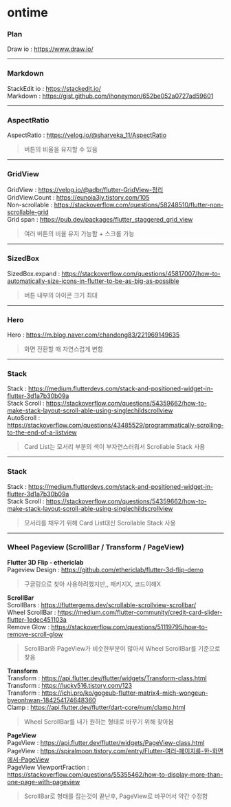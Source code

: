 # ontime



### Plan
Draw io : https://www.draw.io/ <br/>

---
### Markdown
StackEdit io : https://stackedit.io/ <br/>
Markdown : https://gist.github.com/ihoneymon/652be052a0727ad59601 <br/>

---
### AspectRatio
AspectRatio : https://velog.io/@sharveka_11/AspectRatio <br/>
> 버튼의 비율을 유지할 수 있음

---
### GridView
GridView : https://velog.io/@adbr/flutter-GridView-정리 <br/>
GridView.Count : https://eunoia3jy.tistory.com/105 <br/>
Non-scrollable : https://stackoverflow.com/questions/58248510/flutter-non-scrollable-grid <br/>
Grid span : https://pub.dev/packages/flutter_staggered_grid_view <br/>
> 여러 버튼의 비율 유지 가능함 + 스크롤 가능

---
### SizedBox
SizedBox.expand : https://stackoverflow.com/questions/45817007/how-to-automatically-size-icons-in-flutter-to-be-as-big-as-possible <br/>
> 버튼 내부의 아이콘 크기 최대

---
### Hero
Hero : https://m.blog.naver.com/chandong83/221969149635 <br/>
> 화면 전환할 때  자연스럽게 변함

---
### Stack
Stack : https://medium.flutterdevs.com/stack-and-positioned-widget-in-flutter-3d1a7b30b09a <br/>
Stack Scroll : https://stackoverflow.com/questions/54359662/how-to-make-stack-layout-scroll-able-using-singlechildscrollview <br/>
AutoScroll : https://stackoverflow.com/questions/43485529/programmatically-scrolling-to-the-end-of-a-listview <br/>
> Card List는 모서리 부분의 색이 부자연스러워서 Scrollable Stack 사용

---
### Stack
Stack : https://medium.flutterdevs.com/stack-and-positioned-widget-in-flutter-3d1a7b30b09a <br/>
Stack Scroll : https://stackoverflow.com/questions/54359662/how-to-make-stack-layout-scroll-able-using-singlechildscrollview <br/>
> 모서리를 채우기 위해 Card List대신 Scrollable Stack 사용

---
### Wheel Pageview (ScrollBar / Transform / PageView)
**Flutter 3D Flip - ethericlab** <br/>
Pageview Design : https://github.com/ethericlab/flutter-3d-flip-demo <br/>
> 구글링으로 찾아 사용하려했지만,, 패키지X, 코드이해X

**ScrollBar** <br/>
ScrollBars : https://fluttergems.dev/scrollable-scrollview-scrollbar/ <br/>
Wheel ScrollBar : https://medium.com/flutter-community/credit-card-slider-flutter-1edec451103a <br/>
Remove Glow : https://stackoverflow.com/questions/51119795/how-to-remove-scroll-glow <br/>
> ScrollBar와 PageView가 비슷한부분이 많아서 Wheel ScrollBar를 기준으로 찾음

**Transform** <br/>
Transform : https://api.flutter.dev/flutter/widgets/Transform-class.html <br/>
Transform : https://lucky516.tistory.com/123 <br/>
Transform : https://ichi.pro/ko/gogeub-flutter-matrix4-mich-wongeun-byeonhwan-184254174648360 <br/>
Clamp : https://api.flutter.dev/flutter/dart-core/num/clamp.html <br/>
> Wheel ScrollBar를 내가 원하는 형태로 바꾸기 위해 찾아봄

**PageView** <br/>
PageView : https://api.flutter.dev/flutter/widgets/PageView-class.html  <br/>
PageView : https://spiralmoon.tistory.com/entry/Flutter-여러-페이지를-한-화면에서-PageView <br/>
PageView ViewportFraction : https://stackoverflow.com/questions/55355462/how-to-display-more-than-one-page-with-pageview <br/>
> ScrollBar로 형태를 잡는것이 끝난후, PageView로 바꾸어서 약간 수정함

